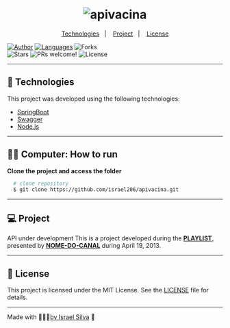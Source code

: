 <h1 align="center">
    <img alt="apivacina" title="apivacina" src="" />
</h1>

<p align="center">
  <a href="#technologies">Technologies</a>&nbsp;&nbsp;&nbsp;|&nbsp;&nbsp;&nbsp;
  <a href="#-project">Project</a>&nbsp;&nbsp;&nbsp;|&nbsp;&nbsp;&nbsp;
  <a href="#-license">License</a>
</p>

<p align="center">

  [![Author](https://img.shields.io/badge/author-IsraelSilva-8257E5?style=flat-square)](https://github.com/israel206)
  [![Languages](https://img.shields.io/github/languages/count/israel206/apivacina?color=%238257E5&style=flat-square)](#)
  <img src="https://img.shields.io/github/forks/israel206/apivacina?label=forks&message=MIT&color=FFFFFF&labelColor=32B768" alt="Forks">    
  <img src="https://img.shields.io/github/stars/israel206/apivacina?label=stars&message=MIT&color=FFFFFF&labelColor=32B768" alt="Stars">
  <img src="https://img.shields.io/static/v1?label=PRs&message=welcome&color=49AA26&labelColor=000000" alt="PRs welcome!" />
  <img alt="License" src="https://img.shields.io/static/v1?label=license&message=MIT&color=49AA26&labelColor=000000">
</p>

---

## 🚀 Technologies

This project was developed using the following technologies:

  - [SpringBoot](https://docs.spring.io/spring-boot/docs/current/reference/htmlsingle/)
  - [Swagger](https://swagger.io/docs/)
  - [Node.js](https://nodejs.org/en/download/) 

---

## 👨‍💻 Computer: How to run

**Clone the project and access the folder**
  ```bash
    # clone repository
    $ git clone https://github.com/israel206/apivacina.git
  ```

---

## 💻 Project

API under development
This is a project developed during the **[PLAYLIST](LINK)**, 
presented by **[NOME-DO-CANAL](LINK)** during April 19, 2013.

---

## 📝 License

This project is licensed under the MIT License. See the [LICENSE](LICENSE.md) file for details.

---

Made with 💜💚💙[by Israel Silva](https://israel206.github.io/) 👋

[ts]: https://www.typescriptlang.org
[vscode]: https://code.visualstudio.com/
[yarn]: https://yarnpkg.com/
[vceditconfig]: https://marketplace.visualstudio.com/items?itemName=EditorConfig.EditorConfig
[vceslint]: https://marketplace.visualstudio.com/items?itemName=dbaeumer.vscode-eslint
